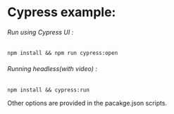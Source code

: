 # Cypress example: #

###### Run using Cypress UI :
```
npm install && npm run cypress:open
```
###### Running headless(with video) :
```
npm install && cypress:run
```
Other options are provided in the pacakge.json scripts.